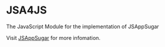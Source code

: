 # JSA4JS
The JavaScript Module for the implementation  of JSAppSugar

Visit [JSAppSugar](https://github.com/JSAppSugar/JSAppSugar) for more infomation.